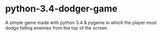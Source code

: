 python-3.4-dodger-game
======================

A simple game made with python 3.4 &amp; pygame in which the player must dodge falling enemies from the top of the screen 
